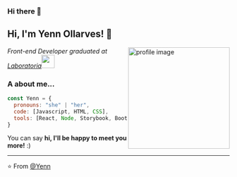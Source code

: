 ### Hi there 👋
<h2> Hi, I'm Yenn Ollarves! 👋 </h2>
<img align='right' src="" alt="profile image" width="230">
<p><em>Front-end Developer graduated at <a href="https://www.laboratoria.la/">Laboratoria</a><img src="https://media.giphy.com/media/WUlplcMpOCEmTGBtBW/giphy.gif" width="30"> 
</em></p>
<!--
[![Twitter: ThaiiBraga](https://img.shields.io/twitter/follow/ThaiiBraga?style=social)](https://twitter.com/ThaiiBraga)
[![Linkedin: thaianebraga](https://img.shields.io/badge/-thaianebraga-blue?style=flat-square&logo=Linkedin&logoColor=white&link=https://www.linkedin.com/in/thaianebraga/)](https://www.linkedin.com/in/thaianebraga/)
[![GitHub Thaiane](https://img.shields.io/github/followers/thaiane?label=follow&style=social)](https://github.com/Thaiane)
-->

### A about me...  

```javascript
const Yenn = {
  pronouns: "she" | "her",
  code: [Javascript, HTML, CSS],
  tools: [React, Node, Storybook, Bootstrap, Jest, Git]
}
```
You can say <b>hi, I'll be happy to meet you more!</b> :)</em>

---

⭐️ From [@Yenn](https://github.com/YennyOllarves)

<!--
**YennyOllarves/YennyOllarves** is a ✨ _special_ ✨ repository because its `README.md` (this file) appears on your GitHub profile.

Here are some ideas to get you started:

- 🔭 I’m currently working on ...
- 🌱 I’m currently learning ...
- 👯 I’m looking to collaborate on ...
- 🤔 I’m looking for help with ...
- 💬 Ask me about ...
- 📫 How to reach me: ...
- 😄 Pronouns: ...
- ⚡ Fun fact: ...
-->
